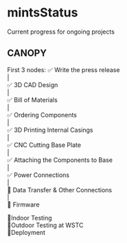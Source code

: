 # mintsStatus
Current progress for ongoing projects

## CANOPY

First 3 nodes:
✅ Write the press release  
|  
✅ 3D CAD Design  
|  
✅ Bill of Materials  
|  
✅ Ordering Components  
|  
✅ 3D Printing Internal Casings  
|  
✅ CNC Cutting Base Plate  
|  
✅ Attaching the Components to Base  
|  
✅ Power Connections  
|  
🔵 Data Transfer & Other Connections  
|  
🔵 Firmware  

🔴Indoor Testing  
🔴Outdoor Testing at WSTC  
🔴Deployment  
